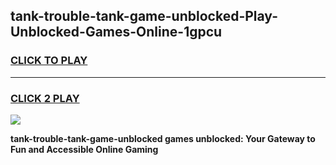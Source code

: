 
## tank-trouble-tank-game-unblocked-Play-Unblocked-Games-Online-1gpcu
<h3>
<a href="https://premium76.site?title=tank-trouble-tank-game-unblocked&ref=25A">CLICK TO PLAY</a></h3>
<hr>

<h3>
<a href="https://premium76.site?title=tank-trouble-tank-game-unblocked&ref=25A">CLICK 2 PLAY</a>
  
</h3>

<a href="https://premium76.site?title=tank-trouble-tank-game-unblocked&ref=25A"><img src="https://clearcache.store/games.png"></a>


**tank-trouble-tank-game-unblocked games unblocked: Your Gateway to Fun and Accessible Online Gaming**
